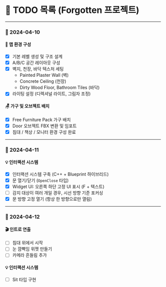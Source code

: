 # 📝 TODO 목록 (Forgotten 프로젝트)

---

### 📅 2024-04-10

#### 🧱 맵 환경 구성

- [x] 기본 레벨 생성 및 구조 설계
- [x] A/B/C 공간 레이아웃 구성
- [x] 벽지, 천장, 바닥 텍스처 세팅
  - Painted Plaster Wall (벽)
  - Concrete Ceiling (천장)
  - Dirty Wood Floor, Bathroom Tiles (바닥)
- [x] 라이팅 설정 (디렉셔널 라이트, 그림자 조정)

#### 🪑 가구 및 오브젝트 배치

- [x] Free Furniture Pack 가구 배치
- [x] Door 오브젝트 FBX 변환 및 임포트
- [x] 침대 / 책상 / 모니터 환경 구성 완료

---

### 📅 2024-04-11

#### 💡 인터랙션 시스템
- [x] 인터랙션 시스템 구축 (C++ + Blueprint 하이브리드)
- [x] 문 열기/닫기 (`OpenClose` 타입)
- [x] Widget UI: 오른쪽 하단 고정 UI 표시 (F + 텍스트)
- [ ] 감지 대상이 여러 개일 경우, 시선 방향 기준 포커싱
- [x] 문 방향 고정 열기 (항상 한 방향으로만 열림)

---

### 📅 2024-04-12

#### 🎬 인트로 연출
- [ ] 침대 위에서 시작
- [ ] 눈 깜빡임 위젯 만들기
- [ ] 카메라 흔들림 추가

#### 💡 인터랙션 시스템
- [ ] Sit 타입 구현